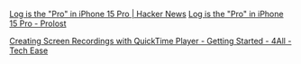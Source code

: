 
[Log is the "Pro" in iPhone 15 Pro | Hacker News](https://news.ycombinator.com/item?id=37840503)
[Log is the "Pro" in iPhone 15 Pro - Prolost](https://prolost.com/blog/applelog)

[Creating Screen Recordings with QuickTime Player - Getting Started - 4All - Tech Ease](https://etc.usf.edu/techease/4all/getting-started/creating-screen-recordings-with-quicktime-player/)
